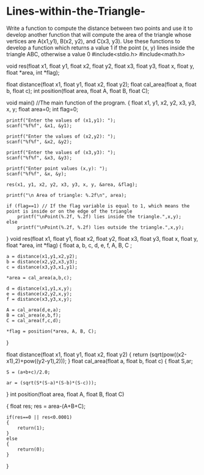 # Lines-within-the-Triangle-
Write a function to compute the distance between two points and use it to develop another function that will compute the area of the triangle whose vertices are A(x1,y1), B(x2, y2), and C(x3, y3). Use these functions to develop a function which returns a value 1 if the point (x, y) lines inside the triangle ABC, otherwise a value 0
#include<stdio.h>
#include<math.h>

void res(float x1, float y1, float x2, float y2, float x3, float y3,
         float x, float y, float *area, int *flag); 
         
float distance(float x1, float y1, float x2, float y2);
float cal_area(float a, float b, float c);
int position(float area, float A, float B, float C);

void main() //The main function of the program.
{
    float x1, y1, x2, y2, x3, y3, x, y;
    float area=0;
    int flag=0;

    printf("Enter the values of (x1,y1): ");
    scanf("%f%f", &x1, &y1);

    printf("Enter the values of (x2,y2): ");
    scanf("%f%f", &x2, &y2);

    printf("Enter the values of (x3,y3): ");
    scanf("%f%f", &x3, &y3);

    printf("Enter point values (x,y): ");
    scanf("%f%f", &x, &y);

    res(x1, y1, x2, y2, x3, y3, x, y, &area, &flag);

    printf("\n Area of triangle: %.2f\n", area);

    if (flag==1) // If the flag variable is equal to 1, which means the point is inside or on the edge of the triangle
        printf("\nPoint(%.2f, %.2f) lies inside the triangle.",x,y);
    else 
        printf("\nPoint(%.2f, %.2f) lies outside the triangle.",x,y);

}
void res(float x1, float y1, float x2, float y2, float x3, float y3,
         float x, float y, float *area, int *flag)
{
    float a, b, c, d, e, f, A, B, C ;

    a = distance(x1,y1,x2,y2);
    b = distance(x2,y2,x3,y3);
    c = distance(x3,y3,x1,y1);

    *area = cal_area(a,b,c);

    d = distance(x1,y1,x,y);
    e = distance(x2,y2,x,y);
    f = distance(x3,y3,x,y);

    A = cal_area(d,e,a);
    B = cal_area(e,b,f);
    C = cal_area(f,c,d);

    *flag = position(*area, A, B, C);
}

float distance(float x1, float y1, float x2, float y2)
{
    return (sqrt(pow((x2-x1),2)+pow((y2-y1),2)));
}
float cal_area(float a, float b, float c)
{
    float S,ar;

    S = (a+b+c)/2.0;

    ar = (sqrt(S*(S-a)*(S-b)*(S-c)));
}
int position(float area, float A, float B, float C) 

{
    float res;
    res = area-(A+B+C);

    if(res==0 || res<0.0001)
    {
        return(1);
    }
    else
    {
        return(0);
    }
}

